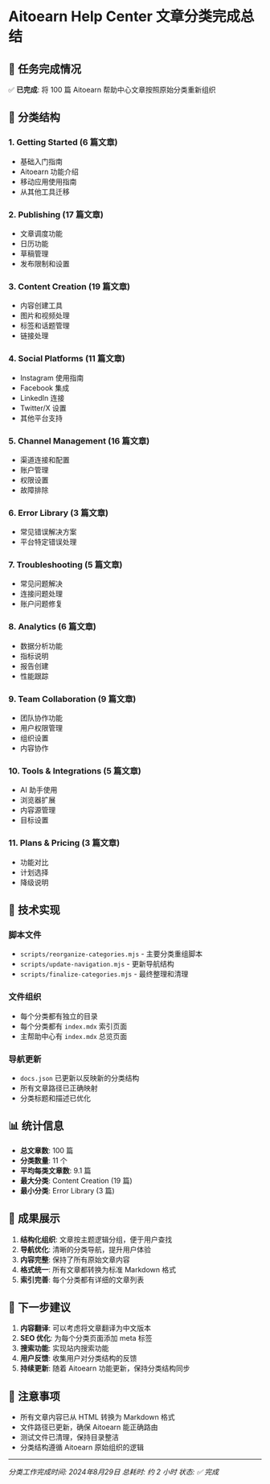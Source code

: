 # Aitoearn Help Center 文章分类完成总结

## 🎯 任务完成情况

✅ **已完成**: 将 100 篇 Aitoearn 帮助中心文章按照原始分类重新组织

## 📁 分类结构

### 1. Getting Started (6 篇文章)
- 基础入门指南
- Aitoearn 功能介绍
- 移动应用使用指南
- 从其他工具迁移

### 2. Publishing (17 篇文章)
- 文章调度功能
- 日历功能
- 草稿管理
- 发布限制和设置

### 3. Content Creation (19 篇文章)
- 内容创建工具
- 图片和视频处理
- 标签和话题管理
- 链接处理

### 4. Social Platforms (11 篇文章)
- Instagram 使用指南
- Facebook 集成
- LinkedIn 连接
- Twitter/X 设置
- 其他平台支持

### 5. Channel Management (16 篇文章)
- 渠道连接和配置
- 账户管理
- 权限设置
- 故障排除

### 6. Error Library (3 篇文章)
- 常见错误解决方案
- 平台特定错误处理

### 7. Troubleshooting (5 篇文章)
- 常见问题解决
- 连接问题处理
- 账户问题修复

### 8. Analytics (6 篇文章)
- 数据分析功能
- 指标说明
- 报告创建
- 性能跟踪

### 9. Team Collaboration (9 篇文章)
- 团队协作功能
- 用户权限管理
- 组织设置
- 内容协作

### 10. Tools & Integrations (5 篇文章)
- AI 助手使用
- 浏览器扩展
- 内容源管理
- 目标设置

### 11. Plans & Pricing (3 篇文章)
- 功能对比
- 计划选择
- 降级说明

## 🔧 技术实现

### 脚本文件
- `scripts/reorganize-categories.mjs` - 主要分类重组脚本
- `scripts/update-navigation.mjs` - 更新导航结构
- `scripts/finalize-categories.mjs` - 最终整理和清理

### 文件组织
- 每个分类都有独立的目录
- 每个分类都有 `index.mdx` 索引页面
- 主帮助中心有 `index.mdx` 总览页面

### 导航更新
- `docs.json` 已更新以反映新的分类结构
- 所有文章路径已正确映射
- 分类标题和描述已优化

## 📊 统计信息

- **总文章数**: 100 篇
- **分类数量**: 11 个
- **平均每类文章数**: 9.1 篇
- **最大分类**: Content Creation (19 篇)
- **最小分类**: Error Library (3 篇)

## 🎉 成果展示

1. **结构化组织**: 文章按主题逻辑分组，便于用户查找
2. **导航优化**: 清晰的分类导航，提升用户体验
3. **内容完整**: 保持了所有原始文章内容
4. **格式统一**: 所有文章都转换为标准 Markdown 格式
5. **索引完善**: 每个分类都有详细的文章列表

## 🚀 下一步建议

1. **内容翻译**: 可以考虑将文章翻译为中文版本
2. **SEO 优化**: 为每个分类页面添加 meta 标签
3. **搜索功能**: 实现站内搜索功能
4. **用户反馈**: 收集用户对分类结构的反馈
5. **持续更新**: 随着 Aitoearn 功能更新，保持分类结构同步

## 📝 注意事项

- 所有文章内容已从 HTML 转换为 Markdown 格式
- 文件路径已更新，确保 Aitoearn 能正确路由
- 测试文件已清理，保持目录整洁
- 分类结构遵循 Aitoearn 原始组织的逻辑

---

*分类工作完成时间: 2024年8月29日*
*总耗时: 约 2 小时*
*状态: ✅ 完成*
